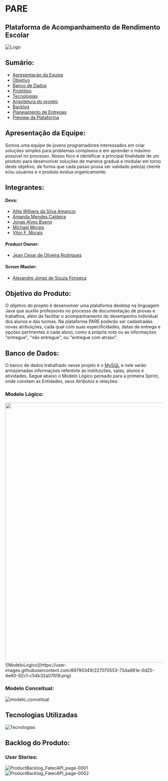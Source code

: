 # PARE
Plataforma de Acompanhamento de Rendimento Escolar
---
<img src="https://user-images.githubusercontent.com/89790349/194731178-f02b3b24-e3dd-4ef2-a7f9-52c83dc8cfc1.png" alt="Logo"/>

## Sumário:
* [Apresentação da Equipe](#apresentação-da-equipe)
* [Objetivo](#objetivo-do-produto)
* [Banco de Dados](#banco-de-dados)
* [Protótipo](#protótipo)
* [Tecnologias](#tecnologias-e-ferramentas-utilizadas)
* [Arquitetura do projeto](#arquitetura-do-projeto)
* [Backlog](#backlog-do-produto)
* [Planejamento de Entregas](#planejamento-de-entregas)
* [Preview da Plataforma](#plataforma)

## Apresentação da Equipe:
Somos uma equipe de jovens programadores interessados em criar soluções simples para problemas complexos e em aprender o máximo possível no processo.
Nosso foco é identificar a principal finalidade de um produto para desenvolver soluções de maneira gradual e modular em torno deste objetivo, de forma que cada passo possa ser validado pelo(a) cliente e/ou usuários e o produto evolua organicamente.

## Integrantes:

#### Devs:
* [Alita Willians da Silva Amancio](https://github.com/AlitaAmancio)
* [Amanda Mendes Caldeira](https://github.com/AmendoaM)
* [Jonas Alves Bueno](https://github.com/dodekafonos)
* [Michael Morais](https://github.com/itsmorais)
* [Vitor F. Morais](https://github.com/vmorais111)
#### Product Owner:
* [Jean Cesar de Oliveira Rodrigues](https://github.com/JeanRodrigues1)
#### Scrum Master:
* [Alexandre Jonas de Souza Fonseca](https://github.com/AlexandreJonas)

## Objetivo do Produto:
O objetivo do projeto é desenvolver uma plataforma desktop na linguagem Java que auxilie professores no processo de documentação de provas e trabalhos, além de facilitar o acompanhamento do desempenho individual dos alunos e das turmas. Na plataforma PARE poderão ser cadastradas novas atribuições, cada qual com suas especificidades, datas de entrega e opções pertinentes a cada aluno, como a própria nota ou as informações "entregue", "não entregue", ou "entregue com atraso".

## Banco de Dados:
O banco de dados trabalhado nesse projeto é o [MySQL](https://www.mysql.com/) e nele serão armazenadas informações referente às instituições, salas, alunos e atividades. Segue abaixo o Modelo Lógico pensado para a primeira Sprint, onde constam as Entidades, seus Atributos e relações: 

### Modelo Lógico:
<img width="830px" margin="auto" src="https://user-images.githubusercontent.com/89790349/227070553-734a961e-0d25-4e60-92c1-c54b32a07819.png" >
![ModeloLogico](https://user-images.githubusercontent.com/89790349/227070553-734a961e-0d25-4e60-92c1-c54b32a07819.png)

### Modelo Conceitual:
![modelo_conceitual](https://user-images.githubusercontent.com/89790349/229095616-62a3c891-b513-441c-aa2a-268dc003d971.png)

## Tecnologias Utilizadas

![Tecnologias](https://user-images.githubusercontent.com/89790349/229111455-04b65973-7015-477e-9163-7e02883d8dc3.png)



## Backlog do Produto:
### User Stories:

 
![ProductBacklog_FatecAPI_page-0001](https://user-images.githubusercontent.com/111707785/228219887-d98a6b22-2a41-431d-aca8-0d080e416237.jpg)
![ProductBacklog_FatecAPI_page-0002](https://user-images.githubusercontent.com/111707785/228219927-bb13fab5-5fb4-4dc7-bd82-2ed2113b5756.jpg)
